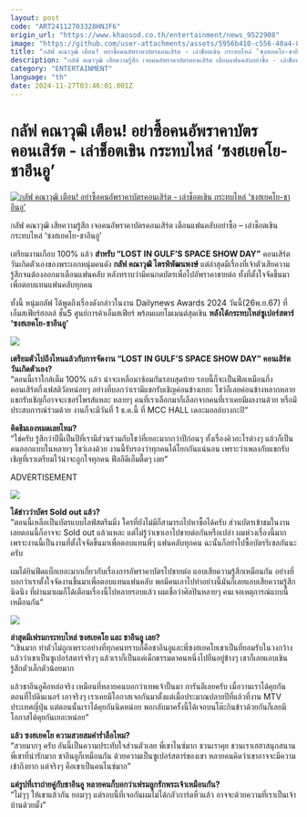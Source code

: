 ```yaml
---
layout: post
code: "ART24112703328HNJF6"
origin_url: "https://www.khaosod.co.th/entertainment/news_9522908"
image: "https://github.com/user-attachments/assets/5956b410-c556-40a4-85bf-1a366329c365"
title: "กลัฟ คณาวุฒิ เตือน! อย่าซื้อคนอัพราคาบัตรคอนเสิร์ต - เล่าช็อตเขิน กระทบไหล่ ‘ซงฮเยคโย-ชาอึนอู’"
description: "กลัฟ คณาวุฒิ เสียความรู้สึก เจอคนอัพราคาบัตรคอนเสิร์ต เตือนแฟนคลับอย่าซื้อ - เล่าช็อตเขิน กระทบไหล่ ‘ซงฮเยคโย-ชาอึนอู’"
category: "ENTERTAINMENT"
language: "th"
date: 2024-11-27T03:46:01.001Z
---
```


# กลัฟ คณาวุฒิ เตือน! อย่าซื้อคนอัพราคาบัตรคอนเสิร์ต - เล่าช็อตเขิน กระทบไหล่ ‘ซงฮเยคโย-ชาอึนอู’

[![กลัฟ คณาวุฒิ เตือน! อย่าซื้อคนอัพราคาบัตรคอนเสิร์ต - เล่าช็อตเขิน กระทบไหล่ ‘ซงฮเยคโย-ชาอึนอู’](https://www.khaosod.co.th/wpapp/uploads/2024/11/GLUF-2.jpg "กลัฟ คณาวุฒิ เตือน! อย่าซื้อคนอัพราคาบัตรคอนเสิร์ต - เล่าช็อตเขิน กระทบไหล่ ‘ซงฮเยคโย-ชาอึนอู’")](https://www.khaosod.co.th/wpapp/uploads/2024/11/GLUF-2.jpg)

กลัฟ คณาวุฒิ เสียความรู้สึก เจอคนอัพราคาบัตรคอนเสิร์ต เตือนแฟนคลับอย่าซื้อ – เล่าช็อตเขิน กระทบไหล่ ‘ซงฮเยคโย-ชาอึนอู’

เตรียมงานเกือบ 100% แล้ว **สำหรับ “LOST IN GULF’S SPACE SHOW DAY”** คอนเสิร์ตวันเกิดตัวเองของพระเอกหนุ่มคนดัง **กลัฟ คณาวุฒิ ไตรพิพัฒนพงษ์** แต่ล่าสุดมีเรื่องที่เจ้าตัวเสียความรู้สึกจนต้องออกมาเตือนแฟนคลับ หลังทราบว่ามีคนกดบัตรเพื่อไปอัพราคาขายต่อ ทั้งที่ตั้งใจจัดขึ้นมาเพื่อตอบแทนแฟนคลับทุกคน

ทั้งนี้ หนุ่มกลัฟ ได้พูดถึงเรื่องดังกล่าวในงาน Dailynews Awards 2024 วันนี้(26พ.ย.67) ที่ เอ็มสเฟียร์ฮอลล์ ชั้น5 ศูนย์การค้าเอ็มสเฟียร์ พร้อมเผยโมเมนต์สุดเขิน **หลังได้กระทบไหล่ซูเปอร์สตาร์ ‘ซงฮเยคโย-ชาอึนอู’**

![](https://www.khaosod.co.th/wpapp/uploads/2024/11/GLUF-1.png)

**เตรียมตัวไปถึงไหนแล้วกับการจัดงาน “LOST IN GULF’S SPACE SHOW DAY” คอนเสิร์ตวันเกิดตัวเอง?**  
“ตอนนี้เราใกล้เต็ม 100% แล้ว น่าจะเหลือมาซ้อมกันรอบสุดท้าย รอบนี้ก็จะเป็นฟีลเหมือนกึ่งคอนเสิร์ตกึ่งเฟสติวัลหน่อยๆ อย่างที่บอกว่าเรามีแขกรับเชิญค่อนข้างเยอะ โชว์ก็เลยค่อนข้างหลากหลาย แขกรับเชิญก็อาจจะเซอร์ไพรส์แหละ หลายๆ คนที่เราเลือกมาก็เลือกจากคนที่เราเคยมีผลงานด้วย หรือมีประสบการณ์ร่วมด้วย งานก็จะมีวันที่ 1 ธ.ค.นี้ ที่ MCC HALL เดอะมอลล์บางกะปิ“

**คิดธีมเองหมดเลยไหม?**  
“ใช่ครับ รู้สึกว่าปีนี้เป็นปีที่เรามีส่วนร่วมกับโชว์ที่เยอะมากกว่าปีก่อนๆ ทั้งเรื่องคิวอะไรต่างๆ แล้วก็เป็นคนออกแบบในหลายๆ โชว์เองด้วย งานนี้รับรองว่าทุกคนได้โยกกันแน่นอน เพราะว่าเพลงกับแขกรับเชิญที่เราเตรียมไว้น่าจะถูกใจทุกคน ฟีลอีดีเอ็มตื๊ดๆ เลย“

ADVERTISEMENT

![](https://www.khaosod.co.th/wpapp/uploads/2024/11/GLUF-3.png)

**ได้ข่าวว่าบัตร Sold out แล้ว?**  
”ตอนนี้เหลือเป็นบัตรแบบไลฟ์สตรีมมิ่ง ใครที่ยังไม่มีก็สามารถไปหาซื้อได้ครับ ส่วนบัตรเข้าชมในงานเลยตอนนี้ก็อาจจะ Sold out แล้วแหละ แต่ไม่รู้ว่าเขาเอาไปขายต่อกันหรือเปล่า ผมห่วงเรื่องนี้มาก เพราะงานนี้เป็นงานที่ตั้งใจจัดขึ้นมาเพื่อตอบแทนพี่ๆ แฟนคลับทุกคน ฉะนั้นก็อย่าไปซื้อบัตรรีเซลกันนะครับ

ผมได้ยินฟีดแบ็กเยอะมากเกี่ยวกับเรื่องการอัพราคาบัตรไปขายต่อ แอบเสียความรู้สึกเหมือนกัน อย่างที่บอกว่าเราตั้งใจจัดงานขึ้นมาเพื่อตอบแทนแฟนคลับ พอมีคนเอาไปทำอย่างนี้มันก็เลยแอบเสียความรู้สึกนิดนึง ที่ผ่านมาผมก็ได้เตือนเรื่องนี้ไปหลายรอบแล้ว ผมเชื่อว่าศิลปินหลายๆ คนเจอเหตุการณ์แบบนี้เหมือนกัน“

![](https://www.khaosod.co.th/wpapp/uploads/2024/11/GLUF-2.png)

**ล่าสุดมีเฟรมกระทบไหล่ ซงฮเยคโย และ ชาอึนอู เลย?**  
“เขินมาก ทำตัวไม่ถูกเพราะอย่างที่ทุกคนทราบก็คือชาอึนอูและพี่ซงฮเยคโยเขาเป็นที่ยอมรับในวงกว้างแล้วว่าเขาเป็นซูเปอร์สตาร์จริงๆ แล้วเราก็เป็นแค่เด็กธรรมดาคนหนึ่งไปยืนอยู่ข้างๆ เขาก็เลยแอบเขิน รู้สึกตัวเล็กตัวน้อยมาก

แล้วชาอึนอูคือหล่อจริง เหมือนที่หลายคนบอกว่าเทพเจ้าปั้นมา การันตีเลยครับ เมื่อวานเราได้คุยกันตอนที่ไปดินเนอร์ เอาจริงๆ เราเคยมีโอกาสเจอกันมาตั้งแต่เมื่อประมาณปลายปีที่แล้วที่งาน MTV ประเทศญี่ปุ่น แต่ตอนนั้นเราได้คุยกันนิดหน่อย พอกลับมาครั้งนี้ได้เจอบนโต๊ะกินข้าวด้วยกันก็เลยมีโอกาสได้คุยกันเยอะหน่อย“

**แล้ว ซงฮเยคโย ความสวยสมคำร่ำลือไหม?**  
“สวยมากๆ ครับ อันนี้เป็นความประทับใจส่วนตัวเลย พี่เขาไนซ์มาก ชวนเราคุย ชวนเราเฮฮาสนุกสนาน พี่เขาที่น่ารักมาก ชาอึนอูก็เหมือนกัน ด้วยความเป็นซูเปอร์สตาร์ของเขา หลายคนคิดว่าเขาอาจจะมีความเข้าถึงยาก แต่จริงๆ คือเขาเป็นคนไนซ์มาก”

**แต่รูปที่เราถ่ายคู่กับชาอึนอู หลายคนก็บอกว่าเฟรมลูกรักพระเจ้าเหมือนกัน?**  
“ไม่ๆๆ ให้เขาแล้วกัน ยอมๆๆ แต่รอบนี้ที่เจอกันผมไม่ได้กลัวการ์ดหิ้วแล้ว อาจจะด้วยความที่เราเป็นเจ้าบ้านด้วยมั้ง”



